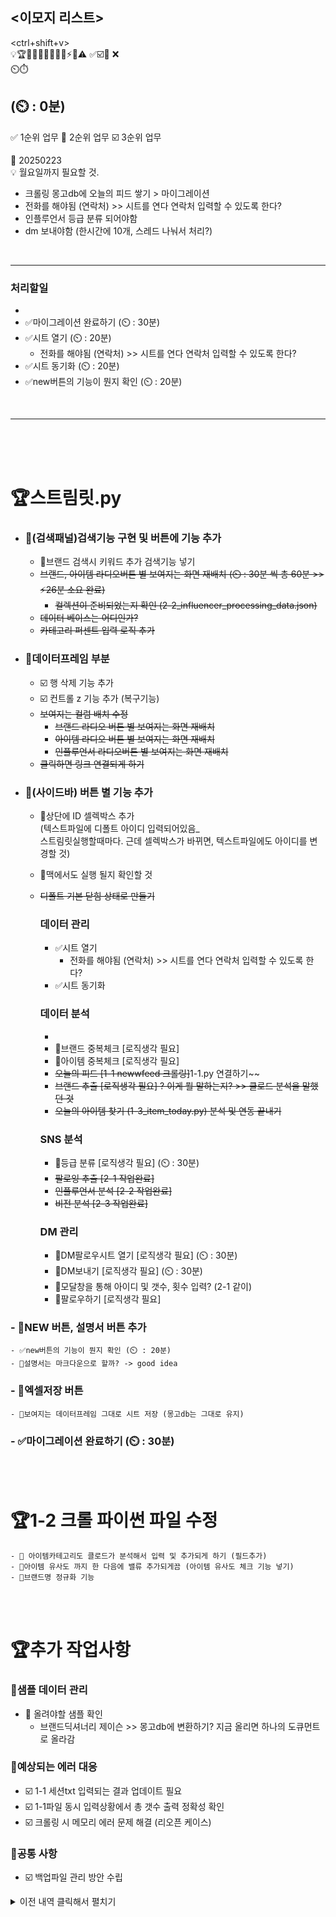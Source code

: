 <이모지 리스트>
---
<ctrl+shift+v>  
💡🏆🎯📢🚀📌🚩📍🏁⚡💬⚠️ ✅☑️🔲 ❌   
⏲️⏱️  

(⏲️ : 0분)
---
✅ 1순위 업무
📌 2순위 업무
☑️ 3순위 업무


🚀 20250223
<BR>
💡 월요일까지 필요할 것.
- 크롤링 몽고db에 오늘의 피드 쌓기 > 마이그레이션
- 전화를 해야됨 (연락처) >> 시트를 연다 연락처 입력할 수 있도록 한다?
- 인플루언서 등급 분류 되어야함
- dm 보내야함 (한시간에 10개, 스레드 나눠서 처리?)  
<BR>


---
### 처리할일
- 
- ✅마이그레이션 완료하기 (⏲️ : 30분)
- ✅시트 열기 (⏲️ : 20분)
    - 전화를 해야됨 (연락처) >> 시트를 연다 연락처 입력할 수 있도록 한다?
- ✅시트 동기화 (⏲️ : 20분)
- ✅new버튼의 기능이 뭔지 확인 (⏲️ : 20분)
<BR>

---
<BR>
<BR>
<BR>

# 🏆스트림릿.py
- ### 📍(검색패널)검색기능 구현 및 버튼에 기능 추가
    - 📌브랜드 검색시 키워드 추가 검색기능 넣기
    - ~~브랜드, 아이템 라디오버튼 별 보여지는 화면 재배치 (⏲️ : 30분 씩 총 60분 >> ⚡26분 소요 완료)~~
      - ~~컬렉션이 준비되었는지 확인 (2-2_influencer_processing_data.json)~~
    - ~~데이터 베이스는 어디인가?~~  
    - ~~카테고리 퍼센트 입력 로직 추가~~

- ### 📍데이터프레임 부분
    - ☑️ 행 삭제 기능 추가
    - ☑️ 컨트롤 z 기능 추가 (복구기능)
    - ~~보여지는 컬럼 배치 수정~~ 
        - ~~브랜드 라디오 버튼 별 보여지는 화면 재배치~~
        - ~~아이템 라디오 버튼 별 보여지는 화면 재배치~~
        - ~~인플루언서 라디오버튼 별 보여지는 화면 재배치~~
    - ~~클릭하면 링크 연결되게 하기~~



- ### 📍(사이드바) 버튼 별 기능 추가
    - 📌상단에 ID 셀렉박스 추가  
    (텍스트파일에 디폴트 아이디 입력되어있음_  
     스트림릿실행할때마다.
     근데 셀렉박스가 바뀌면,   텍스트파일에도 아이디를 변경할 것)
    - 📌맥에서도 실행 될지 확인할 것
    - ~~디폴트 기본 닫힘 상태로 만들기~~

        ### 데이터 관리
        - ✅시트 열기 
            - 전화를 해야됨 (연락처) >> 시트를 연다 연락처 입력할 수 있도록 한다?
        - ✅시트 동기화

        ### 데이터 분석
        - 
        - 📌브랜드 중복체크 [로직생각 필요]
        - 📌아이템 중복체크 [로직생각 필요] 
        - ~~오늘의 피드 [1-1 newwfeed 크롤링]~~1-1.py 연결하기~~
        - ~~브랜드 추출 [로직생각 필요]  ? 이게 뭘 말하는지? >> 클로드 분석을 말했던 것~~
        - ~~오늘의 아이템 찾기 (1-3_item_today.py) 분석 및 연동 끝내기~~

        ### SNS 분석
        - 📌등급 분류 [로직생각 필요] (⏲️ : 30분)
        - ~~팔로잉 추출 [2-1 작업완료]~~
        - ~~인플루언서 분석 [2-2 작업완료]~~
        - ~~비전 분석 [2-3 작업완료]~~
        

        ### DM 관리
        - 📌DM팔로우시트 열기 [로직생각 필요] (⏲️ : 30분)
        - 📌DM보내기 [로직생각 필요] (⏲️ : 30분)
        - 📌모달창을 통해 아이디 및 갯수, 횟수 입력? (2-1 같이)
        - 📌팔로우하기 [로직생각 필요]




### - 📍NEW 버튼, 설명서 버튼 추가
    - ✅new버튼의 기능이 뭔지 확인 (⏲️ : 20분)
    - 📌설명서는 마크다운으로 할까? -> good idea
### - 📍엑셀저장 버튼
    - 📌보여지는 데이터프레임 그대로 시트 저장 (몽고db는 그대로 유지)

### - ✅마이그레이션 완료하기 (⏲️ : 30분)
<BR>
<BR>

# 🏆1-2 크롤 파이썬 파일 수정
    - 📌 아이템카테고리도 클로드가 분석해서 입력 및 추가되게 하기 (필드추가)
    - 📌아이템 유사도 까지 한 다음에 밸류 추가되게끔 (아이템 유사도 체크 기능 넣기)
    - 📌브랜드명 정규화 기능
<BR>
<BR>

# 🏆추가 작업사항
### 📍샘플 데이터 관리
- 📌 올려야할 샘플 확인
    - 브랜드딕셔너리 제이슨 >> 몽고db에 변환하기? 지금 올리면 하나의 도큐먼트로 올라감


### 📍예상되는 에러 대응
- ☑️ 1-1 세션txt 입력되는 결과 업데이트 필요
- ☑️ 1-1파일 동시 입력상황에서 총 갯수 출력 정확성 확인
- ☑️ 크롤링 시 메모리 에러 문제 해결 (리오픈 케이스)

### 📍공통 사항
- ☑️ 백업파일 관리 방안 수립

<details>
  <summary>이전 내역 클릭해서 펼치기</summary>
  여기에 토글될 내용이 들어갑니다.
</details>
